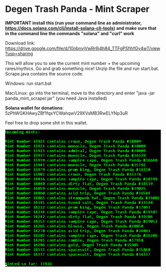 # Degen Trash Panda - Mint Scraper

**IMPORTANT install this (run your command line as administrator, https://docs.solana.com/cli/install-solana-cli-tools) and make sure that in the command line the commands "solana" and "curl" work**

Download link: https://drive.google.com/file/d/10nbnvjVwRr6j4h84_TTFgPSfihfGy4wT/view?usp=sharing

This will allow you to see the current mint number + the upcoming rares/mythics. Go and grab something nice! 
Unzip the file and run start.bat. Scrape.java contains the source code.

Windows: run start.bat

Mac/Linux: go into the terminal, move to the directory and enter "java -jar panda_mint_scraper.jar" (you need Java installed)

__Solana wallet for donations__: 5zPhWGKHAwyZBf1fqxYCWahqwV29XVsMB3RwELYNp3uR

Feel free to drop some shit in this wallet.

![scraper](./screenshot.png)
